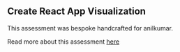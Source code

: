 ## Create React App Visualization

This assessment was bespoke handcrafted for anilkumar.

Read more about this assessment [here](https://react.eogresources.com)
